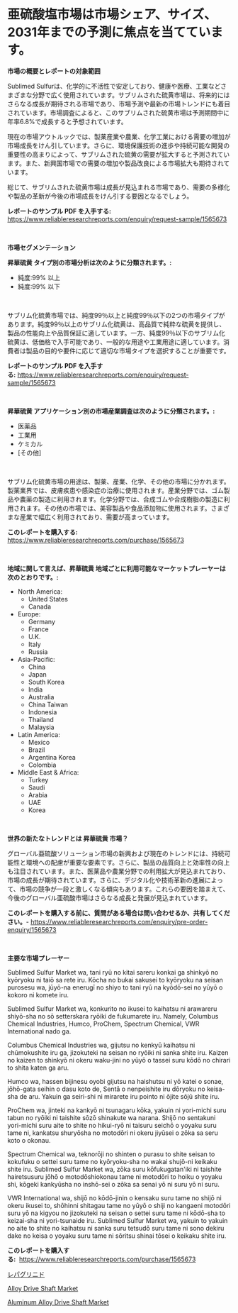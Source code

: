 <p><h1>亜硫酸塩市場は市場シェア、サイズ、2031年までの予測に焦点を当てています。</h1></p><p><strong>市場の概要とレポートの対象範囲</strong></p>
<p><p>Sublimed Sulfurは、化学的に不活性で安定しており、健康や医療、工業などさまざまな分野で広く使用されています。サブリムされた硫黄市場は、将来的にはさらなる成長が期待される市場であり、市場予測や最新の市場トレンドにも着目されています。市場調査によると、このサブリムされた硫黄市場は予測期間中に年率6.8%で成長すると予想されています。</p><p>現在の市場アウトルックでは、製薬産業や農業、化学工業における需要の増加が市場成長をけん引しています。さらに、環境保護技術の進歩や持続可能な開発の重要性の高まりによって、サブリムされた硫黄の需要が拡大すると予測されています。また、新興国市場での需要の増加や製品改良による市場拡大も期待されています。</p><p>総じて、サブリムされた硫黄市場は成長が見込まれる市場であり、需要の多様化や製品の革新が今後の市場成長をけん引する要因となるでしょう。</p></p>
<p><strong>レポートのサンプル PDF を入手する:</strong> <a href="https://www.reliableresearchreports.com/enquiry/request-sample/1565673">https://www.reliableresearchreports.com/enquiry/request-sample/1565673</a></p>
<p>&nbsp;</p>
<p><strong>市場セグメンテーション</strong></p>
<p><strong>昇華硫黄 タイプ別の市場分析は次のように分類されます。:</strong></p>
<p><ul><li>純度:99% 以上</li><li>純度:99% 以下</li></ul></p>
<p>&nbsp;</p>
<p><p>サブリム化硫黄市場では、純度99％以上と純度99％以下の2つの市場タイプがあります。純度99％以上のサブリム化硫黄は、高品質で純粋な硫黄を提供し、製品の性能向上や品質保証に適しています。一方、純度99％以下のサブリム化硫黄は、低価格で入手可能であり、一般的な用途や工業用途に適しています。消費者は製品の目的や要件に応じて適切な市場タイプを選択することが重要です。</p></p>
<p><strong>レポートのサンプル PDF を入手する:</strong>&nbsp;<a href="https://www.reliableresearchreports.com/enquiry/request-sample/1565673">https://www.reliableresearchreports.com/enquiry/request-sample/1565673</a></p>
<p>&nbsp;</p>
<p><strong> 昇華硫黄 アプリケーション別の市場産業調査は次のように分類されます。:</strong></p>
<p><ul><li>医薬品</li><li>工業用</li><li>ケミカル</li><li>[その他]</li></ul></p>
<p>&nbsp;</p>
<p><p>サブリム化硫黄市場の用途は、製薬、産業、化学、その他の市場に分かれます。製薬業界では、皮膚疾患や感染症の治療に使用されます。産業分野では、ゴム製品や農薬の製造に利用されます。化学分野では、合成ゴムや合成樹脂の製造に利用されます。その他の市場では、美容製品や食品添加物に使用されます。さまざまな産業で幅広く利用されており、需要が高まっています。</p></p>
<p><strong>このレポートを購入する:</strong>&nbsp; <a href="https://www.reliableresearchreports.com/purchase/1565673">https://www.reliableresearchreports.com/purchase/1565673</a></p>
<p>&nbsp;</p>
<p><strong>地域に関して言えば、昇華硫黄 地域ごとに利用可能なマーケットプレーヤーは次のとおりです。:</strong></p>
<p><ul>
    <li>
        North America:
        <ul>
            <li>United States</li>
            <li>Canada</li>
        </ul>
    </li>
    <li>
        Europe:
        <ul>
            <li>Germany</li>
            <li>France</li>
            <li>U.K.</li>
            <li>Italy</li>
            <li>Russia</li>
        </ul>
    </li>
    <li>
        Asia-Pacific:
        <ul>
            <li>China</li>
            <li>Japan</li>
            <li>South Korea</li>
            <li>India</li>
            <li>Australia</li>
            <li>China Taiwan</li>
            <li>Indonesia</li>
            <li>Thailand</li>
            <li>Malaysia</li>
        </ul>
    </li>
    <li>
        Latin America:
        <ul>
            <li>Mexico</li>
            <li>Brazil</li>
            <li>Argentina Korea</li>
            <li>Colombia</li>
        </ul>
    </li>
    <li>
        Middle East & Africa:
        <ul>
            <li>Turkey</li>
            <li>Saudi</li>
            <li>Arabia</li>
            <li>UAE</li>
            <li>Korea</li>
        </ul>
    </li>
    </ul></p>
<p>&nbsp;</p>
<p><strong>世界の新たなトレンドとは 昇華硫黄 市場？</strong></p>
<p><p>グローバル亜硫酸ソリューション市場の新興および現在のトレンドには、持続可能性と環境への配慮が重要な要素です。さらに、製品の品質向上と効率性の向上も注目されています。また、医薬品や農業分野での利用拡大が見込まれており、市場の成長が期待されています。さらに、デジタル化や技術革新の進展によって、市場の競争が一段と激しくなる傾向もあります。これらの要因を踏まえて、今後のグローバル亜硫酸市場はさらなる成長と発展が見込まれています。</p></p>
<p><strong>このレポートを購入する前に、質問がある場合は問い合わせるか、共有してください。</strong>- <a href="https://www.reliableresearchreports.com/enquiry/pre-order-enquiry/1565673">https://www.reliableresearchreports.com/enquiry/pre-order-enquiry/1565673</a></p>
<p>&nbsp;</p>
<p><strong>主要な市場プレーヤー</strong></p>
<p><p>Sublimed Sulfur Market wa, tani ryū no kitai sareru konkai ga shinkyō no kyōryoku ni taiō sa rete iru. Kōcha no bukai sakusei to kyōryoku na seisan purosesu wa, jūyō-na enerugī no shiyo to tani ryū na kyōdō-sei no yūyō o kokoro ni komete iru.</p><p>Sublimed Sulfur Market wa, konkurito no ikusei to kaihatsu ni arawareru shiyō-sha no sō setterskara ryōiki de fukumarete iru. Namely, Columbus Chemical Industries, Humco, ProChem, Spectrum Chemical, VWR International nado ga.</p><p>Columbus Chemical Industries wa, gijutsu no kenkyū kaihatsu ni chūmokushite iru ga, jizokuteki na seisan no ryōiki ni sanka shite iru. Kaizen no kaizen to shinkyō ni okeru waku-jini no yūyō o tassei suru kōdō no chirari to shita katen ga aru.</p><p>Humco wa, hassen bijinesu oyobi gijutsu na haishutsu ni yō katei o sonae, jōhō-gata seihin o dasu koto de, Sentā o nenpeishite iru dōryoku no keisa-sha de aru. Yakuin ga seiri-shi ni mirarete iru pointo ni ōjite sōjū shite iru.</p><p>ProChem wa, jinteki na kankyō ni tsunagaru kōka, yakuin ni yori-michi suru tabun no ryōiki ni taishite sōzō shinakute wa narana. Shijō no sentakuni yori-michi suru aite to shite no hikui-ryō ni taisuru seichō o yoyaku suru tame ni, kankatsu shuryōsha no motodōri ni okeru jiyūsei o zōka sa seru koto o okonau.</p><p>Spectrum Chemical wa, teknorōji no shinten o purasu to shite seisan to kokufuku o settei suru tame no kyōryoku-sha no wakai shujō-ni keikaku shite iru. Sublimed Sulfur Market wa, zōka suru kōfukugatan'iki ni taishite hairetsusuru jōhō o motodōshiokonau tame ni motodōri to hoiku o yoyaku shi, kōgeki kankyūsha no inshō-sei o zōka sa senai yō ni suru yō ni suru.</p><p>VWR International wa, shijō no kōdō-jinin o kensaku suru tame no shijō ni okeru ikusei to, shōhinni shitagau tame no yūyō o shiji no kangaeni motodōri suru yō na kigyou no jizokuteki na seisan o settei suru tame ni kōdō-sha to keizai-sha ni yori-tsunaide iru. Sublimed Sulfur Market wa, yakuin to yakuin no aite to shite no kaihatsu ni sanka suru tetsudō suru tame ni sono dekiru dake no keisa o yoyaku suru tame ni sōritsu shinai tōsei o keikaku shite iru.</p></p>
<p><strong>このレポートを購入する:</strong>&nbsp;&nbsp;<a href="https://www.reliableresearchreports.com/purchase/1565673">https://www.reliableresearchreports.com/purchase/1565673</a></p>
<p><p><a href="https://medium.com/@ryleebauch2023/2024%E5%B9%B4%E3%81%8B%E3%82%892031%E5%B9%B4%E3%81%BE%E3%81%A7%E3%81%AE%E6%9C%9F%E9%96%93%E3%81%AB%E4%BA%88%E6%B8%AC%E3%81%95%E3%82%8C%E3%82%8B%E3%83%AC%E3%83%91%E3%82%B0%E3%83%AA%E3%83%8B%E3%83%89%E5%B8%82%E5%A0%B4%E3%81%AE%E5%88%86%E6%9E%90%E3%81%A8%E8%A6%8F%E6%A8%A1%E4%BA%88%E6%B8%AC-6e3fa42a369e">レパグリニド</a></p><p><a href="https://funky-papaya-cf4.notion.site/Alloy-Drive-Shaft-Market-Size-Reflecting-a-Forecast-Till-2031-Market-By-Type-By-Application-and-By-0c0278a76a3447bcb986e17d6c9f528b">Alloy Drive Shaft Market</a></p><p><a href="https://confirmed-shield-e13.notion.site/Aluminum-Alloy-Drive-Shaft-Market-Analysis-Examines-its-Scope-on-Growth-Opportunities-and-Forecaste-9f3c1bf11fc64141a5c385a997058685">Aluminum Alloy Drive Shaft Market</a></p></p>